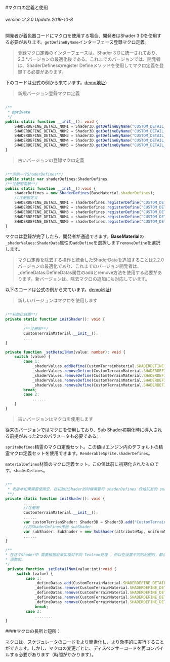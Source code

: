 #マクロの定義と使用

###### *version :2.3.0   Update:2019-10-8*

開発者が着色器コードにマクロを使用する場合、開発者はShader 3 Dを使用する必要があります。`getDefineByName`インターフェース登録マクロ定義。

>登録マクロ定義のインターフェースは、Shader 3 Dに統一されており、2.3.*バージョンの最適化後である。これまでのバージョンでは、開発者は、ShaderDefinesのregister Defineメソッドを使用してマクロ定義を登録する必要があります。

下のコードは公式の例から来ています。[demo地址](http://layaair2.ldc2.layabox.com/demo2/?language=ch&category=3d&group=Shader&name=Shader_Terrain))

>新規バージョン登録マクロ定義


```typescript

/**
 * @private
 */
public static function __init__(): void {
    SHADERDEFINE_DETAIL_NUM1 = Shader3D.getDefineByName("CUSTOM_DETAIL_NUM1");
    SHADERDEFINE_DETAIL_NUM2 = Shader3D.getDefineByName("CUSTOM_DETAIL_NUM2");
    SHADERDEFINE_DETAIL_NUM3 = Shader3D.getDefineByName("CUSTOM_DETAIL_NUM3");
    SHADERDEFINE_DETAIL_NUM4 = Shader3D.getDefineByName("CUSTOM_DETAIL_NUM4");
    SHADERDEFINE_DETAIL_NUM5 = Shader3D.getDefineByName("CUSTOM_DETAIL_NUM5");
}
```


>古いバージョンの登録マクロ定義


```typescript

/**示例一个ShaderDefines**/
public static var shaderDefines:ShaderDefines 
/**注册宏函数**/
public static function __init__():void {
    shaderDefines = new ShaderDefines(BaseMaterial.shaderDefines);
    //注册宏定义
    SHADERDEFINE_DETAIL_NUM1 = shaderDefines.registerDefine("CUSTOM_DETAIL_NUM1");
    SHADERDEFINE_DETAIL_NUM2 = shaderDefines.registerDefine("CUSTOM_DETAIL_NUM2");
    SHADERDEFINE_DETAIL_NUM3 = shaderDefines.registerDefine("CUSTOM_DETAIL_NUM3");
    SHADERDEFINE_DETAIL_NUM4 = shaderDefines.registerDefine("CUSTOM_DETAIL_NUM4");
    SHADERDEFINE_DETAIL_NUM5 = shaderDefines.registerDefine("CUSTOM_DETAIL_NUM5");
}
```


マクロは登録が完了したら、開発者が通過できます。**BaseMaterial**の`_shaderValues:ShaderData`属性の`addDefine`を選択します`removeDefine`を選択します。

>マクロ定義を除去する操作と統合したShaderDataを追加することは2.2.0バージョンの最適化であり、これまでのバージョン開発者は、_defineDatas:DefineDatas属性のaddとremove方法を使用する必要があります。新バージョンは、除去マクロの追加にも対応しています。

以下のコードは公式の例から来ています。[demo地址](http://layaair2.ldc2.layabox.com/demo2/?language=ch&category=3d&group=Shader&name=Shader_Terrain))

>新しいバージョンはマクロを使用します


```typescript

/**初始化材质**/
private static function initShader(): void {
    	....
        /**注册宏**/
		CustomTerrainMaterial.__init__();
        ....
}

private function _setDetailNum(value: number): void {
    switch (value) {
		case 1:
            _shaderValues.addDefine(CustomTerrainMaterial.SHADERDEFINE_DETAIL_NUM1);
            _shaderValues.removeDefine(CustomTerrainMaterial.SHADERDEFINE_DETAIL_NUM2);
            _shaderValues.removeDefine(CustomTerrainMaterial.SHADERDEFINE_DETAIL_NUM3);
            _shaderValues.removeDefine(CustomTerrainMaterial.SHADERDEFINE_DETAIL_NUM4);
            _shaderValues.removeDefine(CustomTerrainMaterial.SHADERDEFINE_DETAIL_NUM5);
		break;
        case 2:
            ......
    }
}
```


>古いバージョンはマクロを使用します

従来のバージョンではマクロを使用しており、Sub Shader初期化時に導入される前提があった2つのパラメータも必要である。

`spriteDefines`精霊のマクロ定義セット。この値はエンジン内のデフォルトの精霊マクロ定義セットを使用できます。`RenderableSprite.shaderDefines`。

`materialDefines`材質のマクロ定義セット。この値は前に初期化されたものです。`shaderDefines`。


```typescript

/**
 * 老版本如果需要使用宏，在初始化Shader的时候需要将 shaderDefines 传给队友的 subShader 
 **/
private static function initShader(): void {
    	......
    	//注册宏
		CustomTerrainMaterial.__init__();
		......
		var customTerrianShader: Shader3D = Shader3D.add("CustomTerrainShader");
		//将ShaderDefines传给 subShader
		var subShader: SubShader = new SubShader(attributeMap, uniformMap, RenderableSprite3D.shaderDefines, CustomTerrainMaterial.shaderDefines);
		......
}

/**
* 在这个Shader中 需要根据宏来实现对不同 Textrue处理 ，所以在设置不同的贴图时，都会调用_setDetailNum来
* 调整宏。
*/
 private function _setDetailNum(value:int):void {
     switch (value) {
         case 1: 
             _defineDatas.add(CustomTerrainMaterial.SHADERDEFINE_DETAIL_NUM1);
             _defineDatas.remove(CustomTerrainMaterial.SHADERDEFINE_DETAIL_NUM2);
             _defineDatas.remove(CustomTerrainMaterial.SHADERDEFINE_DETAIL_NUM3);
             _defineDatas.remove(CustomTerrainMaterial.SHADERDEFINE_DETAIL_NUM4);
             _defineDatas.remove(CustomTerrainMaterial.SHADERDEFINE_DETAIL_NUM5);
             break;
         case 2:
             ........
}
```


####マクロの長所と短所：

マクロは、スケジュレータのコードをより簡素化し、より効率的に実行することができます。しかし、マクロの変更ごとに、ディスペンサーコードを再コンパイルする必要があります（時間がかかります）。